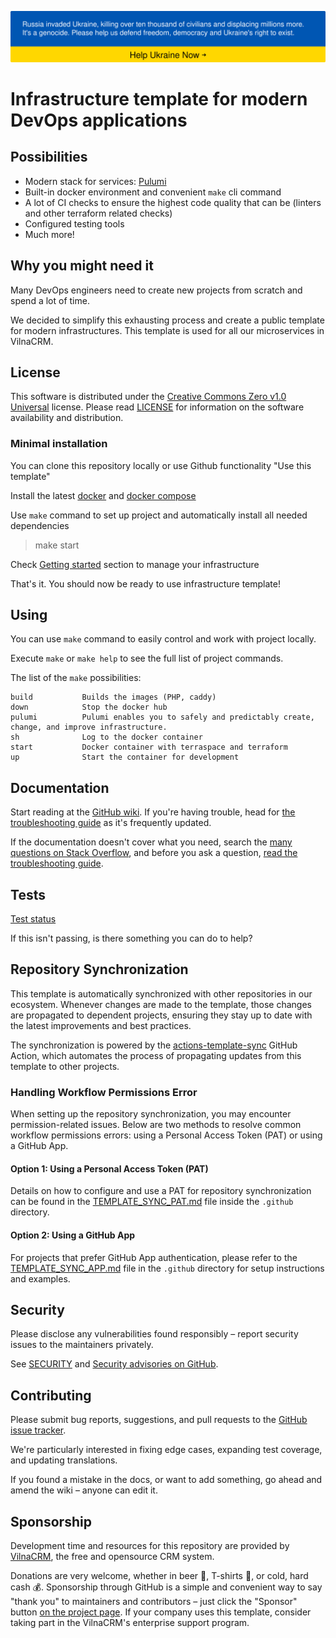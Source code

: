[![SWUbanner](https://raw.githubusercontent.com/vshymanskyy/StandWithUkraine/main/banner2-direct.svg)](https://supportukrainenow.org/)

# Infrastructure template for modern DevOps applications

## Possibilities
- Modern stack for services: [Pulumi](https://www.pulumi.com)
- Built-in docker environment and convenient `make` cli command
- A lot of CI checks to ensure the highest code quality that can be (linters and other terraform related checks)
- Configured testing tools
- Much more!

## Why you might need it
Many DevOps engineers need to create new projects from scratch and spend a lot of time.

We decided to simplify this exhausting process and create a public template for modern infrastructures. This template is used for all our microservices in VilnaCRM.

## License
This software is distributed under the [Creative Commons Zero v1.0 Universal](https://creativecommons.org/publicdomain/zero/1.0/deed) license. Please read [LICENSE](https://github.com/VilnaCRM-Org/infrastructure-template/blob/main/LICENSE) for information on the software availability and distribution.

### Minimal installation
You can clone this repository locally or use Github functionality "Use this template"

Install the latest [docker](https://docs.docker.com/engine/install/) and [docker compose](https://docs.docker.com/compose/install/)

Use `make` command to set up project and automatically install all needed dependencies
> make start

Check [Getting started](https://www.pulumi.com/docs/iac/get-started/aws/review-project/) section to manage your infrastructure

That's it. You should now be ready to use infrastructure template!

## Using
You can use `make` command to easily control and work with project locally.

Execute `make` or `make help` to see the full list of project commands.

The list of the `make` possibilities:

```
build           Builds the images (PHP, caddy)
down            Stop the docker hub
pulumi          Pulumi enables you to safely and predictably create, change, and improve infrastructure.
sh              Log to the docker container
start           Docker container with terraspace and terraform
up              Start the container for development
```

## Documentation
Start reading at the [GitHub wiki](https://github.com/VilnaCRM-Org/infrastructure-template/wiki). If you're having trouble, head for [the troubleshooting guide](https://github.com/VilnaCRM-Org/infrastructure-template/wiki/Troubleshooting) as it's frequently updated.

If the documentation doesn't cover what you need, search the [many questions on Stack Overflow](http://stackoverflow.com/questions/tagged/vilnacrm), and before you ask a question, [read the troubleshooting guide](https://github.com/VilnaCRM-Org/infrastructure-template/wiki/Troubleshooting).

## Tests
[Test status](https://github.com/VilnaCRM-Org/infrastructure-template/actions)

If this isn't passing, is there something you can do to help?

## Repository Synchronization

This template is automatically synchronized with other repositories in our ecosystem. Whenever changes are made to the template, those changes are propagated to dependent projects, ensuring they stay up to date with the latest improvements and best practices.

The synchronization is powered by the [actions-template-sync](https://github.com/AndreasAugustin/actions-template-sync) GitHub Action, which automates the process of propagating updates from this template to other projects.

### Handling Workflow Permissions Error

When setting up the repository synchronization, you may encounter permission-related issues. Below are two methods to resolve common workflow permissions errors: using a Personal Access Token (PAT) or using a GitHub App.

#### Option 1: Using a Personal Access Token (PAT)

Details on how to configure and use a PAT for repository synchronization can be found in the [TEMPLATE_SYNC_PAT.md](.github/TEMPLATE_SYNC_PAT.md) file inside the `.github` directory.

#### Option 2: Using a GitHub App

For projects that prefer GitHub App authentication, please refer to the [TEMPLATE_SYNC_APP.md](.github/TEMPLATE_SYNC_APP.md) file in the `.github` directory for setup instructions and examples.

## Security
Please disclose any vulnerabilities found responsibly – report security issues to the maintainers privately.

See [SECURITY](https://github.com/VilnaCRM-Org/infrastructure-template/tree/main/SECURITY.md) and [Security advisories on GitHub](https://github.com/VilnaCRM-Org/infrastructure-template/security).

## Contributing
Please submit bug reports, suggestions, and pull requests to the [GitHub issue tracker](https://github.com/VilnaCRM-Org/infrastructure-template/issues).

We're particularly interested in fixing edge cases, expanding test coverage, and updating translations.

If you found a mistake in the docs, or want to add something, go ahead and amend the wiki – anyone can edit it.

## Sponsorship
Development time and resources for this repository are provided by [VilnaCRM](https://vilnacrm.com/), the free and opensource CRM system.

Donations are very welcome, whether in beer 🍺, T-shirts 👕, or cold, hard cash 💰. Sponsorship through GitHub is a simple and convenient way to say "thank you" to maintainers and contributors – just click the "Sponsor" button [on the project page](https://github.com/VilnaCRM-Org/infrastructure-template). If your company uses this template, consider taking part in the VilnaCRM's enterprise support program.